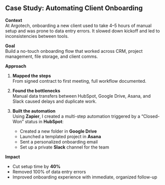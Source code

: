 ## Case Study: Automating Client Onboarding

**Context**  
At Argotech, onboarding a new client used to take 4–5 hours of manual setup and was prone to data entry errors. It slowed down kickoff and led to inconsistencies between tools.

**Goal**  
Build a no-touch onboarding flow that worked across CRM, project management, file storage, and client comms.

**Approach**

1. **Mapped the steps**  
   From signed contract to first meeting, full workflow documented.

2. **Found the bottlenecks**  
   Manual data transfers between HubSpot, Google Drive, Asana, and Slack caused delays and duplicate work.

3. **Built the automation**  
   Using **Zapier**, I created a multi-step automation triggered by a “Closed-Won” status in **HubSpot**:
   - Created a new folder in **Google Drive**
   - Launched a templated project in **Asana**
   - Sent a personalized onboarding email
   - Set up a private **Slack** channel for the team

**Impact**

- Cut setup time by **40%**
- Removed 100% of data entry errors
- Improved onboarding experience with immediate, organized follow-up

